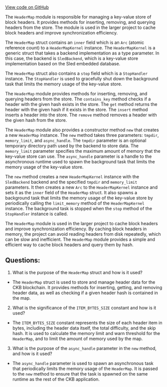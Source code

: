 [View code on GitHub](https://github.com/nervosnetwork/ckb/blob/develop/sync/src/types/header_map/mod.rs)

The `HeaderMap` module is responsible for managing a key-value store of block headers. It provides methods for inserting, removing, and querying headers from the store. The module is used in the larger project to cache block headers and improve synchronization efficiency.

The `HeaderMap` struct contains an `inner` field which is an `Arc` (atomic reference count) to a `HeaderMapKernel` instance. The `HeaderMapKernel` is a generic struct that takes a backend implementation as a type parameter. In this case, the backend is `SledBackend`, which is a key-value store implementation based on the Sled embedded database.

The `HeaderMap` struct also contains a `stop` field which is a `StopHandler` instance. The `StopHandler` is used to gracefully shut down the background task that limits the memory usage of the key-value store.

The `HeaderMap` module provides methods for inserting, removing, and querying headers from the store. The `contains_key` method checks if a header with the given hash exists in the store. The `get` method returns the header with the given hash if it exists in the store. The `insert` method inserts a header into the store. The `remove` method removes a header with the given hash from the store.

The `HeaderMap` module also provides a constructor method `new` that creates a new `HeaderMap` instance. The `new` method takes three parameters: `tmpdir`, `memory_limit`, and `async_handle`. The `tmpdir` parameter is an optional temporary directory path used by the backend to store data. The `memory_limit` parameter specifies the maximum amount of memory that the key-value store can use. The `async_handle` parameter is a handle to the asynchronous runtime used to spawn the background task that limits the memory usage of the key-value store.

The `new` method creates a new `HeaderMapKernel` instance with the `SledBackend` backend and the specified `tmpdir` and `memory_limit` parameters. It then creates a new `Arc` to the `HeaderMapKernel` instance and sets it as the `inner` field of the `HeaderMap` struct. It also spawns a background task that limits the memory usage of the key-value store by periodically calling the `limit_memory` method of the `HeaderMapKernel` instance. The background task is stopped when the `stop` method of the `StopHandler` instance is called.

The `HeaderMap` module is used in the larger project to cache block headers and improve synchronization efficiency. By caching block headers in memory, the project can avoid reading headers from disk repeatedly, which can be slow and inefficient. The `HeaderMap` module provides a simple and efficient way to cache block headers and query them by hash.
## Questions:
 1. What is the purpose of the `HeaderMap` struct and how is it used?
- The `HeaderMap` struct is used to store and manage header data for the CKB blockchain. It provides methods for inserting, getting, and removing header data, as well as checking if a given header hash is contained in the map.

2. What is the significance of the `ITEM_BYTES_SIZE` constant and how is it used?
- The `ITEM_BYTES_SIZE` constant represents the size of each header item in bytes, including the header data itself, the total difficulty, and the skip hash. It is used to calculate the memory limit and warn threshold for the `HeaderMap`, and to limit the amount of memory used by the map.

3. What is the purpose of the `async_handle` parameter in the `new` method, and how is it used?
- The `async_handle` parameter is used to spawn an asynchronous task that periodically limits the memory usage of the `HeaderMap`. It is passed to the `new` method to ensure that the task is spawned on the same runtime as the rest of the CKB application.
